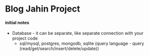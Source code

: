 # Blog Jahin Project

#### initial notes

- Database - it can be separate, like separate connection with your project code
    - sql/mysql, postgres, mongodb, sqlite (query language - query (read/get/search/insert/delete/update))